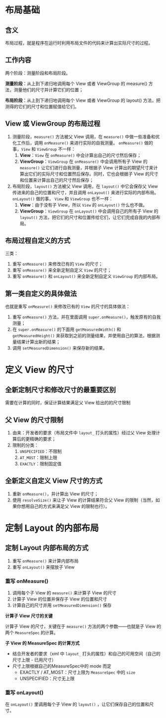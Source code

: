 # 布局基础

## 含义

布局过程，就是程序在运行时利用布局文件的代码来计算出实际尺寸的过程。

## 工作内容

两个阶段：测量阶段和布局阶段。

**测量阶段**：从上到下递归地调用每个 View 或者 ViewGroup 的 measure() 方法，测量他们的尺寸并计算它们的位置；

**布局阶段**：从上到下递归地调用每个 View 或者 ViewGroup 的 layout() 方法，把测得的它们的尺寸和位置赋值给它们。

## View 或 ViewGroup 的布局过程

1. 测量阶段，`measure()` 方法被父 View 调用，在 `measure()` 中做一些准备和优化工作后，调用 `onMeasure()` 来进行实际的自我测量。 `onMeasure()` 做的事，`View` 和 `ViewGroup` 不一样：
   1. **View**：`View` 在 `onMeasure()` 中会计算出自己的尺寸然后保存；
   2. **ViewGroup**：`ViewGroup` 在 `onMeasure()` 中会调用所有子 View 的 `measure()` 让它们进行自我测量，并根据子 View 计算出的期望尺寸来计算出它们的实际尺寸和位置然后保存。同时，它也会根据子 View 的尺寸和位置来计算出自己的尺寸然后保存；
2. 布局阶段，`layout()` 方法被父 View 调用，在 `layout()` 中它会保存父 View 传进来的自己的位置和尺寸，并且调用 `onLayout()` 来进行实际的内部布局。`onLayout()` 做的事， `View` 和 `ViewGroup` 也不一样：
   1. **View**：由于没有子 View，所以 `View` 的 `onLayout()` 什么也不做。
   2. **ViewGroup**：`ViewGroup` 在 `onLayout()` 中会调用自己的所有子 View 的 `layout()` 方法，把它们的尺寸和位置传给它们，让它们完成自我的内部布局。

## 布局过程自定义的方式

三类：

1. 重写 `onMeasure()` 来修改已有的 `View` 的尺寸；
2. 重写 `onMeasure()` 来全新定制自定义 `View` 的尺寸；
3. 重写 `onMeasure()` 和 `onLayout()` 来全新定制自定义 `ViewGroup` 的内部布局。

## 第一类自定义的具体做法

也就是重写 `onMeasure()` 来修改已有的 `View` 的尺寸的具体做法：

1. 重写 `onMeasure()` 方法，并在里面调用 `super.onMeasure()`，触发原有的自我测量；
2. 在 `super.onMeasure()` 的下面用 `getMeasuredWidth()` 和 `getMeasuredHeight()` 来获取到之前的测量结果，并使用自己的算法，根据测量结果计算出新的结果；
3. 调用 `setMeasuredDimension()` 来保存新的结果。

# 定义 View 的尺寸

## 全新定制尺寸和修改尺寸的最重要区别

需要在计算的同时，保证计算结果满足父 View 给出的的尺寸限制

## 父 View 的尺寸限制

1. 由来：开发者的要求（布局文件中 `layout_` 打头的属性）经过父 View 处理计算后的更精确的要求；
2. 限制的分类：
   1. `UNSPECIFIED`：不限制
   2. `AT_MOST`：限制上限
   3. `EXACTLY`：限制固定值

## 全新定义自定义 View 尺寸的方式

1. 重新 `onMeasure()`，并计算出 View 的尺寸；
2. 使用 `resolveSize()` 来让子 View 的计算结果符合父 View 的限制（当然，如果你想用自己的方式来满足父 View 的限制也行）。

# 定制 Layout 的内部布局

## 定制 Layout 内部布局的方式

1. 重写 `onMeasure()` 来计算内部布局
2. 重写 `onLayout()` 来摆放子 View

### 重写 onMeasure()

1. 调用每个子 View 的 `measure()` 来计算子 View 的尺寸
2. 计算子 View 的位置并保存子 View 的位置和尺寸
3. 计算自己的尺寸并用 `setMeasuredDimension()` 保存

**计算子 View 尺寸的关键**

计算子 View 的尺寸，关键在于 `measure()` 方法的两个参数——也就是子 View 的两个 `MeasureSpec` 的计算。

**子 View 的 MeasureSpec 的计算方式**

- 结合开发者的要求（xml 中 `layout_` 打头的属性）和自己的可用空间（自己的尺寸上限 - 已用尺寸）
- 尺寸上限根据自己的MeasureSpec中的 mode 而定
  - EXACTLY / AT_MOST：尺寸上限为 `MeasureSpec` 中的 `size`
  - UNSPECIFIED：尺寸无上限

### 重写 onLayout()

在 `onLayout()` 里调用每个子 View 的 `layout()` ，让它们保存自己的位置和尺寸。